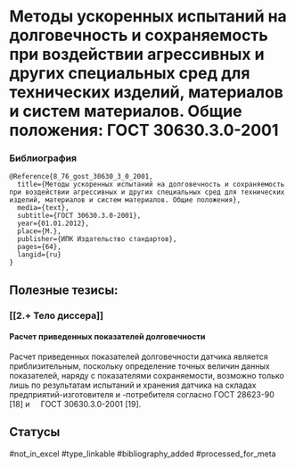 # Методы ускоренных испытаний на долговечность и сохраняемость при воздействии агрессивных и других специальных сред для технических изделий, материалов и систем материалов. Общие положения: ГОСТ 30630.3.0-2001

### Библиография
```
@Reference{8_76_gost_30630_3_0_2001,
  title={Методы ускоренных испытаний на долговечность и сохраняемость при воздействии агрессивных и других специальных сред для технических изделий, материалов и систем материалов. Общие положения},
  media={text},
  subtitle={ГОСТ 30630.3.0-2001},
  year={01.01.2012},
  place={M.},
  publisher={ИПК Издательство стандартов},
  pages={64},
  langid={ru}
}
```

## Полезные тезисы:
### [[2.+ Тело диссера]]
#### Расчет приведенных показателей долговечности
Расчет приведенных показателей долговечности датчика является приблизительным, поскольку определение точных величин данных показателей, наряду с показателями сохраняемости, возможно только лишь по результатам испытаний и хранения датчика на складах предприятий-изготовителя и -потребителя согласно ГОСТ 28623-90 [18] и     ГОСТ 30630.3.0-2001 [19].

## Статусы
#not_in_excel 
#type_linkable 
#bibliography_added
#processed_for_meta
